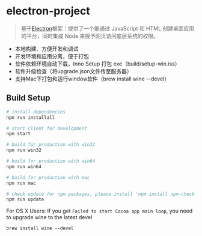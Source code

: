 # electron-project
> 基于[Electron](https://electron.atom.io)框架：提供了一个能通过 JavaScript 和 HTML 创建桌面应用的平台，同时集成 Node 来授予网页访问底层系统的权限。


- 本地构建、方便开发和调试
- 开发环境和应用分离，便于打包
- 软件依赖环境自动下载，Inno Setup 打包 exe（build/setup-win.iss）
- 软件升级检查（将upgrade.json文件传至服务器）
- 支持Mac下打包和运行window软件（brew install wine --devel）

## Build Setup

``` bash
# install dependencies
npm run installall

# start client for development
npm start

# build for production with win32
npm run win32

# build for production with win64
npm run win64

# build for production with mac
npm run mac

# check update for npm packages, please install 'npm install npm-check-updates -g' at first
npm run update
```

For OS X Users: If you get `Failed to start Cocoa app main loop`, you need to upgrade wine to the latest devel

```brew install wine --devel```
